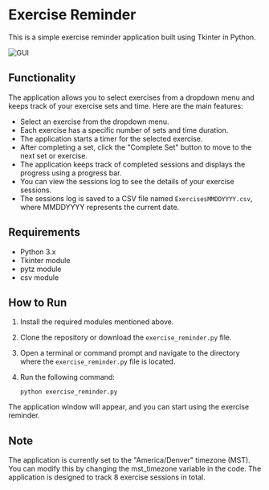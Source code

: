 # Exercise Reminder

This is a simple exercise reminder application built using Tkinter in Python.

![GUI](ExerciseReminderSS.JPG)


## Functionality

The application allows you to select exercises from a dropdown menu and keeps track of your exercise sets and time. Here are the main features:

- Select an exercise from the dropdown menu.
- Each exercise has a specific number of sets and time duration.
- The application starts a timer for the selected exercise.
- After completing a set, click the "Complete Set" button to move to the next set or exercise.
- The application keeps track of completed sessions and displays the progress using a progress bar.
- You can view the sessions log to see the details of your exercise sessions.
- The sessions log is saved to a CSV file named `ExercisesMMDDYYYY.csv`, where MMDDYYYY represents the current date.

## Requirements

- Python 3.x
- Tkinter module
- pytz module
- csv module

## How to Run

1. Install the required modules mentioned above.
2. Clone the repository or download the `exercise_reminder.py` file.
3. Open a terminal or command prompt and navigate to the directory where the `exercise_reminder.py` file is located.
4. Run the following command:

   ```shell
   python exercise_reminder.py

The application window will appear, and you can start using the exercise reminder.

## Note
The application is currently set to the "America/Denver" timezone (MST). You can modify this by changing the mst_timezone variable in the code.
The application is designed to track 8 exercise sessions in total.
